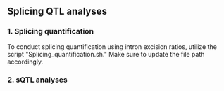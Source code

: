 ## Splicing QTL analyses

### 1. Splicing quantification

To conduct splicing quantification using intron excision ratios, utilize the script "Splicing_quantification.sh." 
Make sure to update the file path accordingly.

### 2. sQTL analyses

